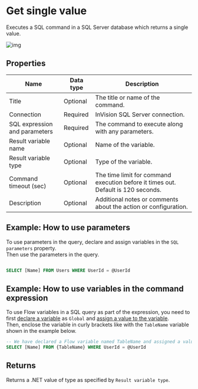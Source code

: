 # Get single value

Executes a SQL command in a SQL Server database which returns a single value.

![img](https://profitbasedocs.blob.core.windows.net/flowimages/get-single-value.png)


## Properties

| Name         | Data type       | Description                                       |
|--------------|-----------------|---------------------------------------------------|
| Title           |   Optional | The title or name of the command.    |
| Connection         | Required   | InVision SQL Server connection. |
|SQL expression and parameters   | Required      | The command to execute along with any parameters.   |
| Result variable name | Optional  | Name of the variable.  |
| Result variable type | Optional  | Type of the variable.  |
|Command timeout (sec) | Optional | The time limit for command execution before it times out. Default is 120 seconds.|
| Description   | Optional | Additional notes or comments about the action or configuration. |

## Example: How to use parameters

To use parameters in the query, declare and assign variables in the `SQL parameters` property.  
Then use the parameters in the query.

```sql

SELECT [Name] FROM Users WHERE UserId = @UserId

```

## Example: How to use variables in the command expression

To use Flow variables in a SQL query as part of the expression, you need to first [declare a variable](../built-in/declare-variable.md) as `Global` and [assign a value to the variable](../built-in/set-variable.md).  
Then, enclose the variable in curly brackets like with the `TableName` variable shown in the example below.

```sql
-- We have declared a Flow variable named TableName and assigned a value to it in a previous action.
SELECT [Name] FROM {TableName} WHERE UserId = @UserId
```

## Returns

Returns a .NET value of type as specified by `Result variable type`.
